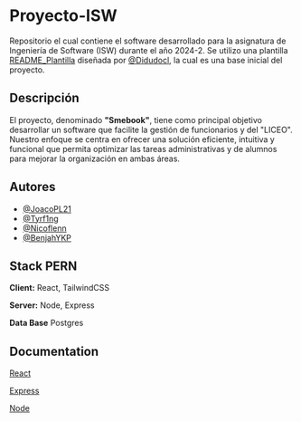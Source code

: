 # Proyecto-ISW
Repositorio el cual contiene el software desarrollado para la asignatura de Ingeniería de Software (ISW) durante el año 2024-2. Se utilizo una plantilla [README_Plantilla](https://github.com/ubiobio/Plantilla-ISW-Proyecto-2024) diseñada por [@Didudocl](https://github.com/Didudocl), la cual es una base inicial del proyecto.

## Descripción

El proyecto, denominado **"Smebook"**, tiene como principal objetivo desarrollar un software que facilite la gestión de funcionarios y del "LICEO". Nuestro enfoque se centra en ofrecer una solución eficiente, intuitiva y funcional que permita optimizar las tareas administrativas y de alumnos para mejorar la organización en ambas áreas.



## Autores

- [@JoacoPL21](https://github.com/JoacoPL21)
- [@Tyrf1ng](https://github.com/Tyrf1ng)
- [@Nicoflenn](https://github.com/Nicoflenn)
- [@BenjahYKP](https://github.com/BenjahYKP)


## Stack PERN

**Client:** React, TailwindCSS

**Server:** Node, Express

 **Data Base** Postgres

## Documentation

[React](https://es.react.dev/reference/react)

[Express](https://expressjs.com/en/5x/api.html)

[Node](https://nodejs.org/docs/latest/api/)

